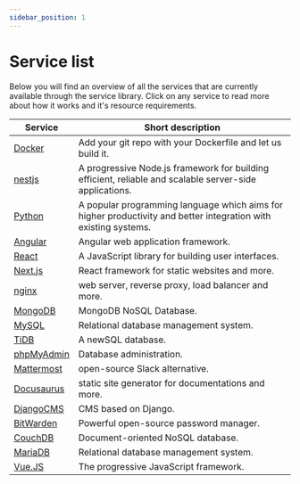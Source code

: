 ```yaml
---
sidebar_position: 1
---
```


# Service list

Below you will find an overview of all the services that are currently available through the service library. Click on any service to read more about how it works and it's resource requirements.

| Service | Short description |
|---|---|
|[Docker](docker.md) | Add your git repo with your Dockerfile and let us build it. |
|[nestjs](nestjs.md) | A progressive Node.js framework for building efficient, reliable and scalable server-side applications. |
|[Python](python.md)|A popular programming language which aims for higher productivity and better integration with existing systems.|
|[Angular](angular.md)|Angular web application framework.|
|[React](react.md)|A JavaScript library for building user interfaces.|
|[Next.js](nextjs.md)|React framework for static websites and more.|
|[nginx](nextjs.md)|web server, reverse proxy, load balancer and more.|
|[MongoDB](mongodb.md)|MongoDB NoSQL Database.|
|[MySQL](mysql.md)|Relational database management system.|
|[TiDB](tidb.md)|A newSQL database.|
|[phpMyAdmin](phpmyadmin.md)|Database administration.|
|[Mattermost](mattermost.md)|open-source Slack alternative.|
|[Docusaurus](docusaurus.md)|static site generator for documentations and more.|
|[DjangoCMS](djangocms.md)|CMS based on Django.|
|[BitWarden](bitwarden.md)|Powerful open-source password manager.|
|[CouchDB](couchdb.md)|Document-oriented NoSQL database.|
|[MariaDB](mariadb.md)|Relational database management system.|
|[Vue.JS](vuejs.md)|The progressive JavaScript framework.|